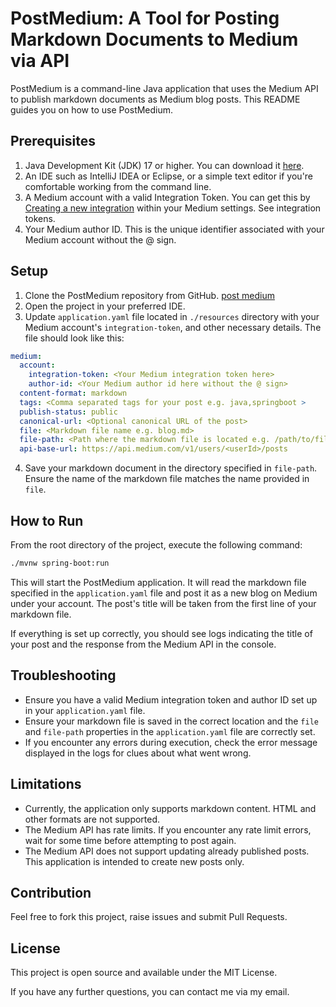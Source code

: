 
# PostMedium: A Tool for Posting Markdown Documents to Medium via API

PostMedium is a command-line Java application that uses the Medium API to publish markdown documents as Medium blog posts. This README guides you on how to use PostMedium.

## Prerequisites

1. Java Development Kit (JDK) 17 or higher. You can download it [here](https://www.oracle.com/java/technologies/javase/jdk17-archive-downloads.html).
2. An IDE such as IntelliJ IDEA or Eclipse, or a simple text editor if you're comfortable working from the command line.
3. A Medium account with a valid Integration Token. You can get this by [Creating a new integration](https://medium.com/me/settings/security) within your Medium settings. See integration tokens.
4. Your Medium author ID. This is the unique identifier associated with your Medium account without the @ sign.

## Setup

1. Clone the PostMedium repository from GitHub. [post medium](https://github.com/extremelogic-ph/post_medium)
2. Open the project in your preferred IDE.
3. Update `application.yaml` file located in `./resources` directory with your Medium account's `integration-token`, and other necessary details. The file should look like this:

```yaml
medium:
  account:
    integration-token: <Your Medium integration token here>
    author-id: <Your Medium author id here without the @ sign>
  content-format: markdown
  tags: <Comma separated tags for your post e.g. java,springboot >
  publish-status: public
  canonical-url: <Optional canonical URL of the post>
  file: <Markdown file name e.g. blog.md>
  file-path: <Path where the markdown file is located e.g. /path/to/file >
  api-base-url: https://api.medium.com/v1/users/<userId>/posts

```
4. Save your markdown document in the directory specified in `file-path`. Ensure the name of the markdown file matches the name provided in `file`.

## How to Run

From the root directory of the project, execute the following command:

```bash
./mvnw spring-boot:run
```

This will start the PostMedium application. It will read the markdown file specified in the `application.yaml` file and post it as a new blog on Medium under your account. The post's title will be taken from the first line of your markdown file.

If everything is set up correctly, you should see logs indicating the title of your post and the response from the Medium API in the console.

## Troubleshooting

- Ensure you have a valid Medium integration token and author ID set up in your `application.yaml` file.
- Ensure your markdown file is saved in the correct location and the `file` and `file-path` properties in the `application.yaml` file are correctly set.
- If you encounter any errors during execution, check the error message displayed in the logs for clues about what went wrong.

## Limitations

- Currently, the application only supports markdown content. HTML and other formats are not supported.
- The Medium API has rate limits. If you encounter any rate limit errors, wait for some time before attempting to post again.
- The Medium API does not support updating already published posts. This application is intended to create new posts only.

## Contribution

Feel free to fork this project, raise issues and submit Pull Requests.

## License

This project is open source and available under the MIT License.

If you have any further questions, you can contact me via my email.
